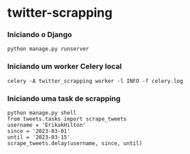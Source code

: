 # twitter-scrapping


### Iniciando o Django

```
python manage.py runserver
```


### Iniciando um worker Celery local

```
celery -A twitter_scrapping worker -l INFO -f celery.log
```


### Iniciando uma task de scrapping

```
python manage.py shell
from tweets.tasks import scrape_tweets
username = 'ErikakHilton'
since = '2023-03-01'
until = '2023-03-15'
scrape_tweets.delay(username, since, until)
```